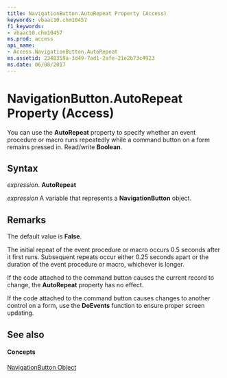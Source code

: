 ```yaml
---
title: NavigationButton.AutoRepeat Property (Access)
keywords: vbaac10.chm10457
f1_keywords:
- vbaac10.chm10457
ms.prod: access
api_name:
- Access.NavigationButton.AutoRepeat
ms.assetid: 2348359a-3d49-7ad1-2afe-21e2b73c4923
ms.date: 06/08/2017
---
```



# NavigationButton.AutoRepeat Property (Access)

You can use the **AutoRepeat** property to specify whether an event procedure or macro runs repeatedly while a command button on a form remains pressed in. Read/write **Boolean**.


## Syntax

 _expression_. **AutoRepeat**

 _expression_ A variable that represents a **NavigationButton** object.


## Remarks

The default value is **False**.

The initial repeat of the event procedure or macro occurs 0.5 seconds after it first runs. Subsequent repeats occur either 0.25 seconds apart or the duration of the event procedure or macro, whichever is longer.

If the code attached to the command button causes the current record to change, the **AutoRepeat** property has no effect.

If the code attached to the command button causes changes to another control on a form, use the **DoEvents** function to ensure proper screen updating.


## See also


#### Concepts


[NavigationButton Object](navigationbutton-object-access.md)

